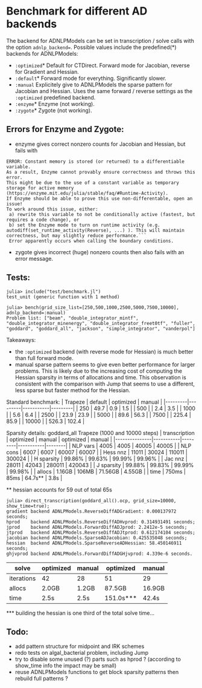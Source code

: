 # Benchmark for different AD backends
The backend for ADNLPModels can be set in transcription / solve calls with the option `adnlp_backend=`. Possible values include the predefined(*) backends for ADNLPModels:
- `:optimized`* Default for CTDirect. Forward mode for Jacobian, reverse for Gradient and Hessian.
- `:default`* Forward mode for everything. Significantly slower.
- `:manual` Explicitely give to ADNLPModels the sparse pattern for Jacobian and Hessian. Uses the same forward / reverse settings as the `:optimized` predefined backend.  
- `:enzyme`* Enzyme (not working).
- `:zygote`* Zygote (not working).

## Errors for Enzyme and Zygote:
- enzyme gives correct nonzero counts for Jacobian and Hessian, but fails with
```
ERROR: Constant memory is stored (or returned) to a differentiable variable.
As a result, Enzyme cannot provably ensure correctness and throws this error.
This might be due to the use of a constant variable as temporary storage for active memory (https://enzyme.mit.edu/julia/stable/faq/#Runtime-Activity).
If Enzyme should be able to prove this use non-differentable, open an issue!
To work around this issue, either:
 a) rewrite this variable to not be conditionally active (fastest, but requires a code change), or
 b) set the Enzyme mode to turn on runtime activity (e.g. autodiff(set_runtime_activity(Reverse), ...) ). This will maintain correctness, but may slightly reduce performance.```
 Error apparently occurs when calling the boundary conditions.
 ```
- zygote gives incorrect (huge) nonzero counts then also fails with an error message. 

## Tests:
```
julia> include("test/benchmark.jl")
test_unit (generic function with 1 method)

julia> bench(grid_size_list=[250,500,1000,2500,5000,7500,10000], adnlp_backend=:manual)
Problem list: ["beam", "double_integrator_mintf", "double_integrator_minenergy", "double_integrator_freet0tf", "fuller", "goddard", "goddard_all", "jackson", "simple_integrator", "vanderpol"]
```

Takeaways:
- the `:optimized` backend (with reverse mode for Hessian) is much better than full forward mode.
- manual sparse pattern seems to give even better performance for larger problems. This is likely due to the increasing cost of computing the Hessian sparsity in terms of allocations and time. This observation is consistent with the comparison with Jump that seems to use a different, less sparse but faster method for the Hessian.

Standard benchmark:
| Trapeze | default | optimized | manual  |
|---------|---------|-----------|---------|
| 250     | 49.7    | 0.9       | 1.5     |
| 500     |         | 2.4       | 3.5     |
| 1000    |         | 5.6       | 6.4     |
| 2500    |         | 23.9      | 23.9    |
| 5000    |         | 89.6      | 56.3    |
| 7500    |         | 225.4     | 85.9    |
| 10000   |         | 526.3     | 102.4   |

Sparsity details: goddard_all Trapeze (1000 and 10000 steps)
| transcription | optimized | manual  | optimized | manual |
|---------------|-----------|---------|-----------|--------|
| NLP vars      | 4005      | 4005    | 40005     | 40005  |
| NLP cons      | 6007      | 6007    | 60007     | 60007  |
| Hess nnz      | 11011     | 30024   | 110011    | 300024 |
| H sparsity    | 99.86%    | 99.63%  | 99.99%    | 99.96% |
| Jac nnz       | 28011     | 42043   | 280011    | 420043 |
| J sparsity    | 99.88%    | 99.83%  | 99.99%    | 99.98% |
| allocs        | 1.16GB    | 106MB   | 71.56GB   | 4.55GB |
| time          | 750ms     | 85ms    | 64.7s**   | 3.8s   |

** hessian accounts for 59 out of total 65s
```
julia> direct_transcription(goddard_all().ocp, grid_size=10000, show_time=true);
gradient backend ADNLPModels.ReverseDiffADGradient: 0.000137972 seconds;
hprod    backend ADNLPModels.ReverseDiffADHvprod: 0.314931491 seconds;
jprod    backend ADNLPModels.ForwardDiffADJprod: 2.2412e-5 seconds;
jtprod   backend ADNLPModels.ReverseDiffADJtprod: 0.612174104 seconds;
jacobian backend ADNLPModels.SparseADJacobian: 0.425535048 seconds;
hessian  backend ADNLPModels.SparseReverseADHessian: 58.450146911 seconds;
ghjvprod backend ADNLPModels.ForwardDiffADGHjvprod: 4.339e-6 seconds.
```

| solve         | optimized | manual  | optimized | manual |
|---------------|-----------|---------|-----------|--------|
| iterations    | 42        | 28      | 51        | 29     |
| allocs        | 2.0GB     | 1.2GB   | 87.5GB    | 16.9GB |
| time          | 2.5s      | 2.5s    | 151.0s*** | 42.4s  |

*** building the hessian is one third of the total solve time...

## Todo:
- add pattern structure for midpoint and IRK schemes
- redo tests on algal_bacterial problem, including Jump
- try to disable some unused (?) parts such as hprod ? (according to show_time info the impact may be small)
- reuse ADNLPModels functions to get block sparsity patterns then rebuild full patterns ?

